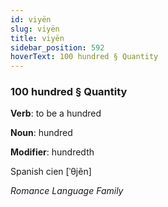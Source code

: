 ```yaml
---
id: viyën
slug: viyën
title: viyën
sidebar_position: 592
hoverText: 100 hundred § Quantity
---
```


### 100 hundred § Quantity

**Verb**: to be a hundred

**Noun**: hundred

**Modifier**: hundredth

Spanish cien [ˈθjẽn]

*Romance Language Family*